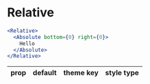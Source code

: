 # Relative

```.jsx
<Relative>
  <Absolute bottom={0} right={0}>
    Hello
  </Absolute>
</Relative>
```

prop | default | theme key | style type
---|---|---|---